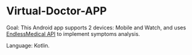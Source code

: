 # Virtual-Doctor-APP
Goal: This Android app supports 2 devices: Mobile and Watch, and uses [EndlessMedical API](https://endlessmedical.com/) to implement symptoms analysis.

Language: Kotlin.
